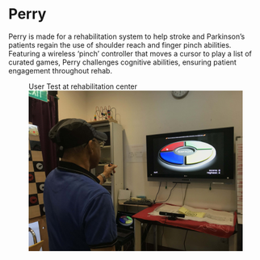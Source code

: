 # Perry
Perry is made for a rehabilitation system to help stroke and Parkinson’s patients regain the use of shoulder reach and finger pinch abilities. Featuring a wireless ‘pinch’ controller that moves a cursor to play a list of curated games, Perry challenges cognitive abilities, ensuring patient engagement throughout rehab.

<figure>
  <figcaption>User Test at rehabilitation center</figcaption>
  <img src="images/elderly-test.JPG" width="500">
</figure>
